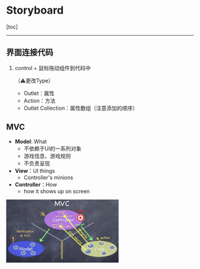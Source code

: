 # Storyboard

[toc]

------

## 界面连接代码

1. control + 鼠标拖动组件到代码中

   （⚠️更改Type）

   - Outlet：属性
   - Action：方法
   - Outlet Collection：属性数组（注意添加的顺序）



## MVC

- **Model**: What
  - 不依赖于UI的一系列对象
  - 游戏信息、游戏规则
  - 不负责呈现
- **View**：UI things
  - Controller's minions
- **Controller**：How
  - how it shows up on screen

<img src="ScreenShots/mvc.jpeg" alt="mvc" width="60%;" />